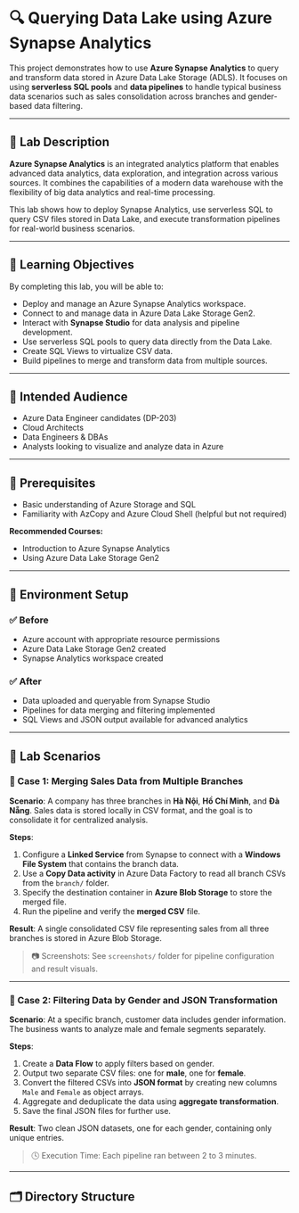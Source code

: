 # 🔍 Querying Data Lake using Azure Synapse Analytics

This project demonstrates how to use **Azure Synapse Analytics** to query and transform data stored in Azure Data Lake Storage (ADLS). It focuses on using **serverless SQL pools** and **data pipelines** to handle typical business data scenarios such as sales consolidation across branches and gender-based data filtering.

---

## 🧪 Lab Description

**Azure Synapse Analytics** is an integrated analytics platform that enables advanced data analytics, data exploration, and integration across various sources. It combines the capabilities of a modern data warehouse with the flexibility of big data analytics and real-time processing.

This lab shows how to deploy Synapse Analytics, use serverless SQL to query CSV files stored in Data Lake, and execute transformation pipelines for real-world business scenarios.

---

## 🎯 Learning Objectives

By completing this lab, you will be able to:

- Deploy and manage an Azure Synapse Analytics workspace.
- Connect to and manage data in Azure Data Lake Storage Gen2.
- Interact with **Synapse Studio** for data analysis and pipeline development.
- Use serverless SQL pools to query data directly from the Data Lake.
- Create SQL Views to virtualize CSV data.
- Build pipelines to merge and transform data from multiple sources.

---

## 👤 Intended Audience

- Azure Data Engineer candidates (DP-203)
- Cloud Architects
- Data Engineers & DBAs
- Analysts looking to visualize and analyze data in Azure

---

## 🧠 Prerequisites

- Basic understanding of Azure Storage and SQL
- Familiarity with AzCopy and Azure Cloud Shell (helpful but not required)

**Recommended Courses:**
- Introduction to Azure Synapse Analytics
- Using Azure Data Lake Storage Gen2

---

## 🧩 Environment Setup

### ✅ Before
- Azure account with appropriate resource permissions
- Azure Data Lake Storage Gen2 created
- Synapse Analytics workspace created

### ✅ After
- Data uploaded and queryable from Synapse Studio
- Pipelines for data merging and filtering implemented
- SQL Views and JSON output available for advanced analytics

---

## 🧪 Lab Scenarios

### 📁 Case 1: Merging Sales Data from Multiple Branches

**Scenario**: A company has three branches in **Hà Nội**, **Hồ Chí Minh**, and **Đà Nẵng**. Sales data is stored locally in CSV format, and the goal is to consolidate it for centralized analysis.

**Steps**:

1. Configure a **Linked Service** from Synapse to connect with a **Windows File System** that contains the branch data.
2. Use a **Copy Data activity** in Azure Data Factory to read all branch CSVs from the `branch/` folder.
3. Specify the destination container in **Azure Blob Storage** to store the merged file.
4. Run the pipeline and verify the **merged CSV** file.

**Result**: A single consolidated CSV file representing sales from all three branches is stored in Azure Blob Storage.

> 📷 Screenshots: See `screenshots/` folder for pipeline configuration and result visuals.

---

### 👥 Case 2: Filtering Data by Gender and JSON Transformation

**Scenario**: At a specific branch, customer data includes gender information. The business wants to analyze male and female segments separately.

**Steps**:

1. Create a **Data Flow** to apply filters based on gender.
2. Output two separate CSV files: one for **male**, one for **female**.
3. Convert the filtered CSVs into **JSON format** by creating new columns `Male` and `Female` as object arrays.
4. Aggregate and deduplicate the data using **aggregate transformation**.
5. Save the final JSON files for further use.

**Result**: Two clean JSON datasets, one for each gender, containing only unique entries.

> 🕓 Execution Time: Each pipeline ran between 2 to 3 minutes.

---

## 🗂 Directory Structure

